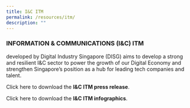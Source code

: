 ```yaml
---
title: I&C ITM
permalink: /resources/itm/
description: ""
---
```

### INFORMATION & COMMUNICATIONS (I&C) ITM
developed by Digital Industry Singapore (DISG) aims to develop a strong and resilient I&C sector to power the growth of our Digital Economy and strengthen Singapore’s position as a hub for leading tech companies and talent.

Click here to download the **I&C ITM press release**.[](/files/i&c%20itm%20press%20release.pdf)

Click here to download the **I&C ITM infographics**.[](/files/i&c%20itm%20infographic.pdf)